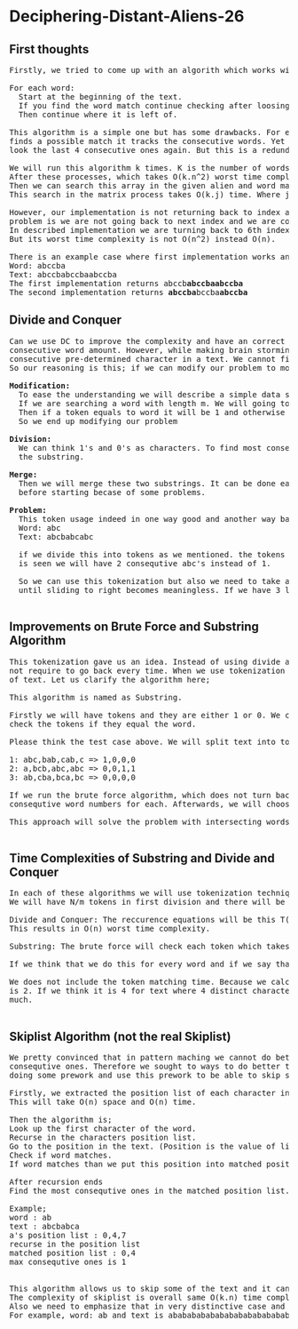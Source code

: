 # Deciphering-Distant-Aliens-26

## First thoughts

<pre>
Firstly, we tried to come up with an algorith which works without bothering about complexity. Then we thought a brute force algorithm. This algorithm works like below;

For each word:
  Start at the beginning of the text.
  If you find the word match continue checking after loosing consecutiveness and update the max number of consecutive word find.
  Then continue where it is left of.

This algorithm is a simple one but has some drawbacks. For example at index 5 we have 5 consecutive 3 character words. So algorithm looks till 5th index after it
finds a possible match it tracks the consecutive words. Yet it turns back to 6th index. So when it continues it will find another match at 8th index and it will 
look the last 4 consecutive ones again. But this is a redundancy and it may cause worst time complexity of O(n^2). Where n is the lenght of the text.

We will run this algorithm k times. K is the number of words. 
After these processes, which takes O(k.n^2) worst time complexity, we will have and array which stores maximum consecutive word amounts in the given text.
Then we can search this array in the given alien and word matrix and find the alien.
This search in the matrix process takes O(k.j) time. Where j is the number of aliens.

However, our implementation is not returning back to index after finding consecutive ones. When we first implemented it, we did not realize the problem. The
problem is we are not going back to next index and we are continuing the index after consecutive words. To clarify the situation think the example at the top. 
In described implementation we are turning back to 6th index. But in our implementation we are continuing with index 20. This later implementation is not correct.
But its worst time complexity is not O(n^2) instead O(n).

There is an example case where first implementation works and second not.
Word: abccba
Text: abccbabccbaabccba
The first implementation returns abccb<b>abccbaabccba</b>
The second implementation returns <b>abccba</b>bccba<b>abccba</b>
</pre>

## Divide and Conquer

<pre>
Can we use DC to improve the complexity and have an correct solution? We could not figure out how to divide the text meaningfully, merge it and get the most
consecutive word amount. However, while making brain storming we figured out how to solve a similiar problem with DC. The similiar problem is finding the most
consecutive pre-determined character in a text. We cannot find consecutive words, yet find characters using DC. 
So our reasoning is this; if we can modify our problem to more simpler one and solve it by DC, we may improve the complexity.

<b>Modification:</b>
  To ease the understanding we will describe a simple data structure, however it can also be mimicked by index manipulations.
  If we are searching a word with length m. We will going to divide the text into parts with length m. So we will have n/m parts. Call this parts as tokens.
  Then if a token equals to word it will be 1 and otherwise 0.
  So we end up modifying our problem 
  
<b>Division:</b>
  We can think 1's and 0's as characters. To find most consequtive 1's we can divide the text in the middle into two subtexts. Until we have one character left in
  the substring.
  
<b>Merge:</b>
  Then we will merge these two substrings. It can be done easily with O(1) worst time complexity. Yet we won't get into its details because we abondened this idea
  before starting becase of some problems. 

<b>Problem:</b>
  This token usage indeed in one way good and another way bad. Firstly, we cannot just skip characters because we can skip words. For example;
  Word: abc
  Text: abcbabcabc
  
  if we divide this into tokens as we mentioned. the tokens will be abc,bab,cab,c however if we divide the tokens starting from 1 left such as a,bcb,abc,abc as it 
  is seen we will have 2 consequtive abc's instead of 1. 
  
  So we can use this tokenization but also we need to take account these problems. To solve that, we can create more tokens starting from 1 character each turn
  until sliding to right becomes meaningless. If we have 3 length word after sliding to right 3 times, we will have same tokens so there is no need for that.
  
</pre>

## Improvements on Brute Force and Substring Algorithm

<pre>
This tokenization gave us an idea. Instead of using divide and conquer we can adapt tokenization to brute force. As we mentioned brute force is fast when it does 
not require to go back every time. When we use tokenization we can use this property of brute force. Because the side cases will be handled in different partitions
of text. Let us clarify the algorithm here; 

This algorithm is named as Substring.

Firstly we will have tokens and they are either 1 or 0. We can do this while running algorithm or before. This won't change much because in either case we need to 
check the tokens if they equal the word.

Please think the test case above. We will split text into tokens and each time we split the text again by sliding the start point 1 character right until reaching the word size which is 3.

1: abc,bab,cab,c => 1,0,0,0
2: a,bcb,abc,abc => 0,0,1,1
3: ab,cba,bca,bc => 0,0,0,0

If we run the brute force algorithm, which does not turn back while searching as it is mentioned above, in each these cases, then we will get the maximum
consequtive word numbers for each. Afterwards, we will choose the biggest one. 

This approach will solve the problem with intersecting words and problem with tokens.
  
</pre>

## Time Complexities of Substring and Divide and Conquer

<pre>
In each of these algorithms we will use tokenization technique. Yet finding the most consequtive ones in these tokens is different. 
We will have N/m tokens in first division and there will be m divisions so that we will have n tokens at total. N is length of text and m is length of word.

Divide and Conquer: The reccurence equations will be this T(n) = 2T(n/2) + O(1) where n is the total number of tokens which also equals to N.
This results in O(n) worst time complexity. 

Substring: The brute force will check each token which takes O(1) and there is O(n) tokens so it also has O(n) complexity.

If we think that we do this for every word and if we say that we have k number of words then the worst case time complexity is O(k.n).

We does not include the token matching time. Because we calculated that if there were 2 distinct characters instead of 4, then the expected comparisons per token
is 2. If we think it is 4 for text where 4 distinct characters used. The complexity will be multiplied with 4 which is constant and does not effect the complexity
much.
  
</pre>
  
## Skiplist Algorithm (not the real Skiplist)

<pre>
We pretty convinced that in pattern maching we cannot do better than O(n). However, we are not trying to find all the matches, we just wanted to find most
consequtive ones. Therefore we sought to ways to do better than O(k.n) in total. Skiplist algorithm inspired us to develop this algorithm. The idea here is 
doing some prework and use this prework to be able to skip some part of the text.

Firstly, we extracted the position list of each character in the text. This position list stores the positions of the character. 
This will take O(n) space and O(n) time. 

Then the algorithm is;
Look up the first character of the word.
Recurse in the characters position list.
Go to the position in the text. (Position is the value of list.)
Check if word matches.
If word matches than we put this position into matched position list

After recursion ends 
Find the most consequtive ones in the matched position list.

Example;
word : ab
text : abcbabca
a's position list : 0,4,7
recurse in the position list
matched position list : 0,4
max consequtive ones is 1


This algorithm allows us to skip some of the text and it can be seen in the test runs. Yet it is not satisfying. 
The complexity of skiplist is overall same O(k.n) time complexity with extra O(n) space complexity. 
Also we need to emphasize that in very distinctive case and an unlogical one, there is a possiblity that this algorithm will run in O(n^2) worst time complexity.
For example, word: ab and text is ababababababababababababab

  
</pre>
  
